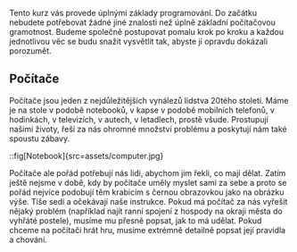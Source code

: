 Tento kurz vás provede úplnými základy programování. Do začátku nebudete potřebovat žádné jiné znalosti než úplně základní počítačovou gramotnost. Budeme společně postupovat pomalu krok po kroku a každou jednotlivou věc se budu snažit vysvětlit tak, abyste jí opravdu dokázali porozumět.

## Počítače

Počítače jsou jeden z nejdůležitějších vynálezů lidstva 20tého století. Máme je na stole v podobě notebooků, v kapse v podobě mobilních telefonů, v hodinkách, v televizích, v autech, v letadlech, prostě všude. Prostupují našimi životy, řeší za nás ohromné množství problému a poskytují nám také spoustu zábavy.

::fig[Notebook]{src=assets/computer.jpg}

Počítače ale pořád potřebují nás lidi, abychom jim řekli, co mají dělat. Zatím ještě nejsme v době, kdy by počítače uměly myslet sami za sebe a proto se pořád nejvíce podobují těm krabicím s černou obrazovkou jako na obrázku výše. Tiše sedí a očekávají naše instrukce. Pokud má počítač za nás vyřešit nějaký problém (například najít ranní spojení z hospody na okraji města do vyhřáté postele), musíme mu přesně popsat, jak to má udělat. Pokud chceme na počítači hrát hru, musíme extrémně detailně popsat její pravidla a chování.
